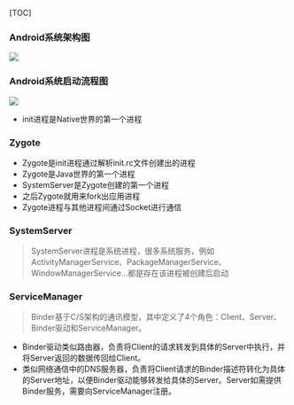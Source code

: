 [TOC]
### Android系统架构图
![](https://gitee.com/hysbtr/pic/raw/master/android_system_structure.png)

### Android系统启动流程图
![](https://gitee.com/hysbtr/pic/raw/master/android_system_launch_process.png)

* init进程是Native世界的第一个进程

### Zygote
* Zygote是init进程通过解析init.rc文件创建出的进程
* Zygote是Java世界的第一个进程
* SystemServer是Zygote创建的第一个进程
* 之后Zygote就用来fork出应用进程
* Zygote进程与其他进程间通过Socket进行通信

### SystemServer
> SystemServer进程是系统进程，很多系统服务，例如ActivityManagerService、PackageManagerService、WindowManagerService…都是存在该进程被创建后启动

### ServiceManager
> Binder基于C/S架构的通讯模型，其中定义了4个角色：Client、Server、Binder驱动和ServiceManager。

* Binder驱动类似路由器，负责将Client的请求转发到具体的Server中执行，并将Server返回的数据传回给Client。
* 类似网络通信中的DNS服务器，负责将Client请求的Binder描述符转化为具体的Server地址，以便Binder驱动能够转发给具体的Server。Server如需提供Binder服务，需要向ServiceManager注册。